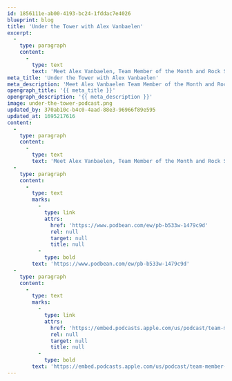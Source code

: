 ```yaml
---
id: 1856111e-ab00-4193-bc24-1fddac7e4026
blueprint: blog
title: 'Under the Tower with Alex Vanbaelen'
excerpt:
  -
    type: paragraph
    content:
      -
        type: text
        text: 'Meet Alex Vanbaelen, Team Member of the Month and Rock Star!'
meta_title: 'Under the Tower with Alex Vanbaelen'
meta_description: 'Meet Alex Vanbaelen Team Member of the Month and Rock Star!'
opengraph_title: '{{ meta_title }}'
opengraph_description: '{{ meta_description }}'
image: under-the-tower-podcast.png
updated_by: 370ab10c-b4c0-4aad-88e3-96966f89e595
updated_at: 1695217616
content:
  -
    type: paragraph
    content:
      -
        type: text
        text: 'Meet Alex Vanbaelen, Team Member of the Month and Rock Star!'
  -
    type: paragraph
    content:
      -
        type: text
        marks:
          -
            type: link
            attrs:
              href: 'https://www.podbean.com/ew/pb-b533w-1479c9d'
              rel: null
              target: null
              title: null
          -
            type: bold
        text: 'https://www.podbean.com/ew/pb-b533w-1479c9d'
  -
    type: paragraph
    content:
      -
        type: text
        marks:
          -
            type: link
            attrs:
              href: 'https://embed.podcasts.apple.com/us/podcast/team-member-of-the-month-alex-vanbaelen/id1664810986?i=1000624082599'
              rel: null
              target: null
              title: null
          -
            type: bold
        text: 'https://embed.podcasts.apple.com/us/podcast/team-member-of-the-month-alex-vanbaelen/id1664810986?i=1000624082599'
---
```


